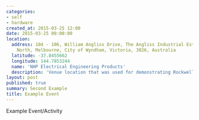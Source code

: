 ```yaml
---
categories:
- self
- hardware
created_at: 2015-03-25 12:00
date: 2015-03-25 00:00:00
location:
  address: 104 - 106, William Angliss Drive, The Angliss Industrial Estate, Laverton
    North, Melbourne, City of Wyndham, Victoria, 3026, Australia
  latitude: -37.8455662
  longitude: 144.7853244
  name: 'NHP Electrical Engineering Products'
  description: 'Venue location that was used for demonstrating Rockwell PLCs'
layout: post
published: true
summary: Second Example
title: Example Event
---
```


Example Event/Activity